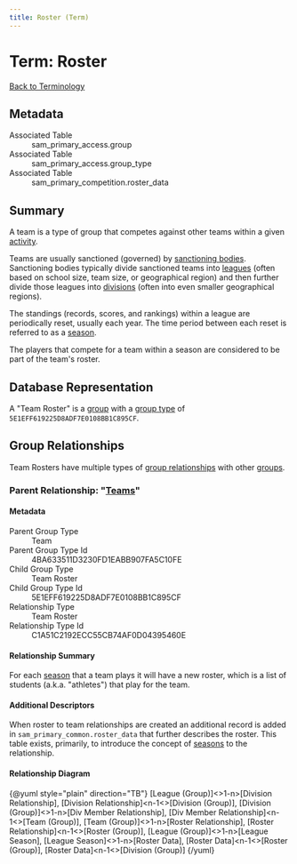 ```yaml
---
title: Roster (Term)
---
```


# Term: Roster
<span class="glyphicon glyphicon-chevron-left" aria-hidden="true"></span> <a href="/projects/c2cschools/terminology.html">Back to Terminology</a>

## Metadata

<dl class="meta">
    <dt>Associated Table</dt><dd>sam_primary_access.group</dd>
    <dt>Associated Table</dt><dd>sam_primary_access.group_type</dd>
    <dt>Associated Table</dt><dd>sam_primary_competition.roster_data</dd>
</dl>

## Summary

A team is a type of group that competes against other teams within a given [activity](/projects/c2cschools/terms/activity.html).

Teams are usually sanctioned (governed) by [sanctioning bodies](/projects/c2cschools/terms/sanctioning-body.html).  Sanctioning bodies typically
divide sanctioned teams into [leagues](/projects/c2cschools/terms/league.html) (often based on school size, team size, or geographical region) 
and then further divide those leagues into [divisions](/projects/c2cschools/terms/division.html) (often into even smaller geographical regions).

The standings (records, scores, and rankings) within a league are periodically reset, usually 
each year.  The time period between each reset is referred to as a [season](/projects/c2cschools/terms/season.html).

The players that compete for a team within a season are considered to be part of the team's roster.

## Database Representation

A "Team Roster" is a [group](/projects/c2cschools/terms/group.html) with a [group type](/projects/c2cschools/terms/group-type.html) of `5E1EFF619225D8ADF7E0108BB1C895CF`.

## Group Relationships

Team Rosters have multiple types of [group relationships](/projects/c2cschools/terms/group-relationship.html) with other [groups](/projects/c2cschools/terms/group.html).

### Parent Relationship: "[Teams](/projects/c2cschools/terms/team.html)"

#### Metadata
<dl class="meta">
    <dt>Parent Group Type</dt><dd>Team</dd>
    <dt>Parent Group Type Id</dt><dd>4BA633511D3230FD1EABB907FA5C10FE</dd>
    <dt>Child Group Type</dt><dd>Team Roster</dd>
    <dt>Child Group Type Id</dt><dd>5E1EFF619225D8ADF7E0108BB1C895CF</dd>
    <dt>Relationship Type</dt><dd>Team Roster</dd>
    <dt>Relationship Type Id</dt><dd>C1A51C2192ECC55CB74AF0D04395460E</dd>    
</dl>
 
#### Relationship Summary

For each [season](/projects/c2cschools/terms/season.html) that a team plays it will have a new roster, which is a list of students 
(a.k.a. "athletes") that play for the team.

#### Additional Descriptors

When roster to team relationships are created an additional record is added in 
`sam_primary_common.roster_data` that further describes the roster.  This table
exists, primarily, to introduce the concept of [seasons](/projects/c2cschools/terms/season.html) to the relationship.

#### Relationship Diagram

{@yuml style="plain" direction="TB"}
[League (Group)]<>1-n>[Division Relationship],
[Division Relationship]<n-1<>[Division (Group)],
[Division (Group)]<>1-n>[Div Member Relationship],
[Div Member Relationship]<n-1<>[Team (Group)],
[Team (Group)]<>1-n>[Roster Relationship],
[Roster Relationship]<n-1<>[Roster (Group)],
[League (Group)]<>1-n>[League Season],
[League Season]<>1-n>[Roster Data],
[Roster Data]<n-1<>[Roster (Group)],
[Roster Data]<n-1<>[Division (Group)]
{/yuml}
